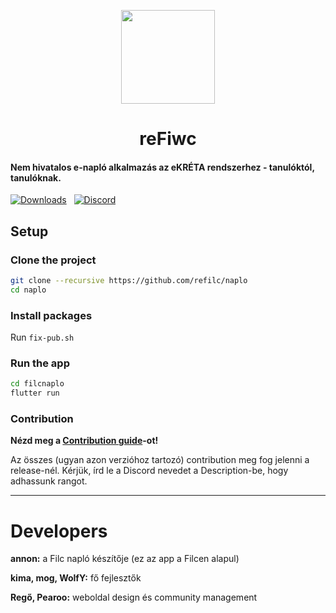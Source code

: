 <p align=center>
  <img src="https://cdn.discordapp.com/attachments/1111727410677825596/1146181493174046802/reFiwc.png?width=671&height=671" width=150>
  <h1 align=center><b>reFiwc</b></h1>
</p>

#### Nem hivatalos e-napló alkalmazás az eKRÉTA rendszerhez - tanulóktól, tanulóknak.

[![Downloads](https://img.shields.io/github/downloads-pre/refilc/nyapwo/total?&logo=github&label=Downloads)](https://github.com/refilc/nyapwo/releases) &nbsp; [![Discord](https://img.shields.io/discord/1111649116020285532?logo=discord&label=Discord)](https://dc.refilc.hu)

## Setup

### Clone the project

```sh
git clone --recursive https://github.com/refilc/naplo
cd naplo
```

### Install packages

Run `fix-pub.sh`

### Run the app

```sh
cd filcnaplo
flutter run
```

### Contribution

**Nézd meg a [Contribution guide](CONTRIBUTING.md)-ot!**

Az összes (ugyan azon verzióhoz tartozó) contribution meg fog jelenni a release-nél. Kérjük, írd le a Discord nevedet a Description-be, hogy adhassunk rangot.

-------

# Developers

**annon:** a Filc napló készítője (ez az app a Filcen alapul)

**kima, mog, WolfY:** fő fejlesztők

**Regő, Pearoo:** weboldal design és community management
